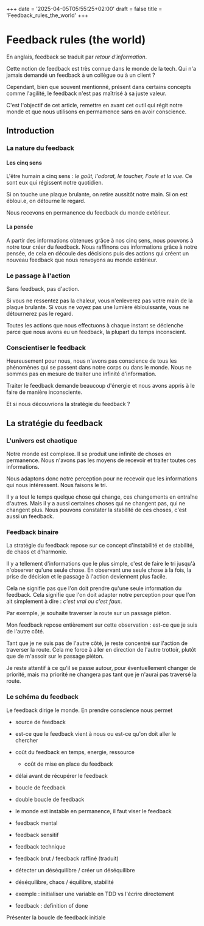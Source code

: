 +++
date = '2025-04-05T05:55:25+02:00'
draft = false
title = 'Feedback_rules_the_world'
+++

# Feedback rules (the world)

En anglais, feedback se traduit par *retour d'information*.

Cette notion de feedback est très connue dans le monde de la tech. Qui n'a jamais demandé un feedback à un collègue ou à un client ? 

Cependant, bien que souvent mentionné, présent dans certains concepts comme l'agilité, le feedback n'est pas maîtrisé à sa juste valeur.

C'est l'objectif de cet article, remettre en avant cet outil qui régit notre monde et que nous utilisons en permamence sans en avoir conscience.

## Introduction

### La nature du feedback

#### Les cinq sens

L'être humain a cinq sens : *le goût, l'odorat, le toucher, l'ouie et la vue*. Ce sont eux qui régissent notre quotidien.

Si on touche une plaque brulante, on retire aussitôt notre main.
Si on est ébloui.e, on détourne le regard.

Nous recevons en permanence du feedback du monde extérieur.

#### La pensée

A partir des informations obtenues grâce à nos cinq sens, nous pouvons à notre tour créer du feedback. Nous raffinons ces informations grâce à notre pensée, de cela en découle des décisions puis des actions qui créent un nouveau feedback que nous renvoyons au monde extérieur.

### Le passage à l'action

Sans feedback, pas d'action.

Si vous ne ressentez pas la chaleur, vous n'enleverez pas votre main de la plaque brulante.
Si vous ne voyez pas une lumière éblouissante, vous ne détournerez pas le regard.

Toutes les actions que nous effectuons à chaque instant se déclenche parce que nous avons eu un feedback, la plupart du temps inconscient.

### Conscientiser le feedback

Heureusement pour nous, nous n'avons pas conscience de tous les phénomènes qui se passent dans notre corps ou dans le monde. Nous ne sommes pas en mesure de traiter une infinité d'information.

Traiter le feedback demande beaucoup d'énergie et nous avons appris à le faire de manière inconsciente.

Et si nous découvrions la stratégie du feedback ? 

## La stratégie du feedback

### L'univers est chaotique

Notre monde est complexe. Il se produit une infinité de choses en permanence. Nous n'avons pas les moyens de recevoir et traiter toutes ces informations.

Nous adaptons donc notre perception pour ne recevoir que les informations qui nous intéressent. Nous faisons le tri.

Il y a tout le temps quelque chose qui change, ces changements en entraîne d'autres. Mais il y a aussi certaines choses qui ne changent pas, qui ne changent plus. Nous pouvons constater la stabilité de ces choses, c'est aussi un feedback.

### Feedback binaire

La stratégie du feedback repose sur ce concept d'instabilité et de stabilité, de chaos et d'harmonie.

Il y a tellement d'informations que le plus simple, c'est de faire le tri jusqu'à n'observer qu'une seule chose. En observant une seule chose à la fois, la prise de décision et le passage à l'action deviennent plus facile.

Cela ne signifie pas que l'on doit prendre qu'une seule information du feedback. Cela signifie que l'on doit adapter notre perception pour que l'on ait simplement à dire : *c'est vrai ou c'est faux*.

Par exemple, je souhaite traverser la route sur un passage piéton.

Mon feedback repose entièrement sur cette observation : est-ce que je suis de l'autre côté.

Tant que je ne suis pas de l'autre côté, je reste concentré sur l'action de traverser la route. Cela me force à aller en direction de l'autre trottoir, plutôt que de m'assoir sur le passage piéton.

Je reste attentif à ce qu'il se passe autour, pour éventuellement changer de priorité, mais ma priorité ne changera pas tant que je n'aurai pas traversé la route.

### Le schéma du feedback




Le feedback dirige le monde. En prendre conscience nous permet 

- source de feedback
- est-ce que le feedback vient à nous ou est-ce qu'on doit aller le chercher
- coût du feedback en temps, energie, ressource
	- coût de mise en place du feedback
- délai avant de récupérer le feedback
- boucle de feedback
- double boucle de feedback
- le monde est instable en permanence, il faut viser le feedback 
- feedback mental
- feedback sensitif
- feedback technique
- feedback brut / feedback raffiné (traduit)
- détecter un déséquilibre / créer un déséquilibre
- déséquilibre, chaos / équilibre, stabilité

- exemple : initialiser une variable en TDD vs l'écrire directement
- feedback : definition of done

Présenter la boucle de feedback initiale